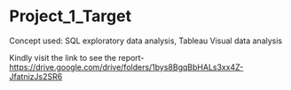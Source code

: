 # Project_1_Target
Concept used: SQL exploratory data analysis, Tableau Visual data analysis

Kindly visit the link to see the report-
https://drive.google.com/drive/folders/1bys8BgqBbHALs3xx4Z-JfatnizJs2SR6
